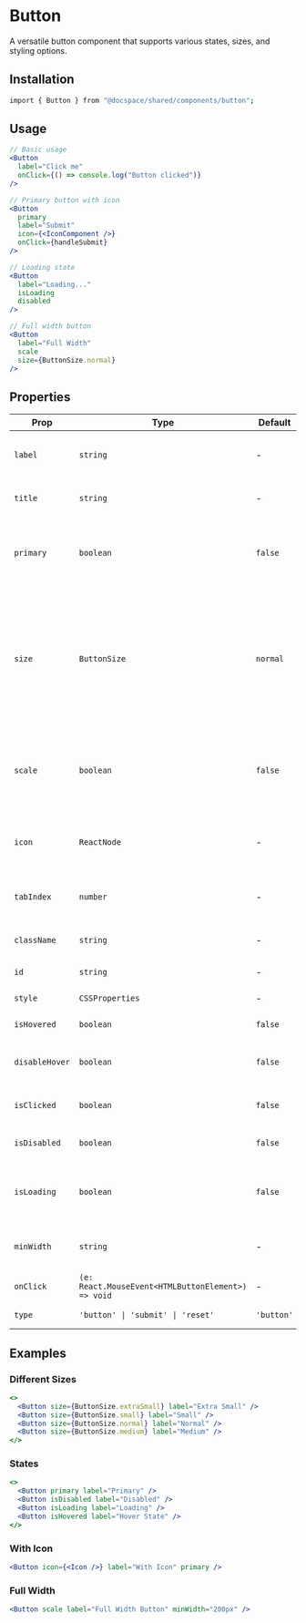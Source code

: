 # Button

A versatile button component that supports various states, sizes, and styling options.

## Installation

```bash
import { Button } from "@docspace/shared/components/button";
```

## Usage

```jsx
// Basic usage
<Button
  label="Click me"
  onClick={() => console.log("Button clicked")}
/>

// Primary button with icon
<Button
  primary
  label="Submit"
  icon={<IconComponent />}
  onClick={handleSubmit}
/>

// Loading state
<Button
  label="Loading..."
  isLoading
  disabled
/>

// Full width button
<Button
  label="Full Width"
  scale
  size={ButtonSize.normal}
/>
```

## Properties

| Prop           | Type                                               | Default    | Description                                                                                                                        |
| -------------- | -------------------------------------------------- | ---------- | ---------------------------------------------------------------------------------------------------------------------------------- |
| `label`        | `string`                                           | -          | Text content displayed inside the button                                                                                           |
| `title`        | `string`                                           | -          | Tooltip text shown on hover                                                                                                        |
| `primary`      | `boolean`                                          | `false`    | When true, applies primary button styling with brand colors                                                                        |
| `size`         | `ButtonSize`                                       | `normal`   | Controls button dimensions (`extraSmall`, `small`, `normal`, `medium`). Normal size is 36px height on Desktop, 40px on Touchscreen |
| `scale`        | `boolean`                                          | `false`    | When true, button width expands to fill its container (width: 100%)                                                                |
| `icon`         | `ReactNode`                                        | -          | Optional icon element rendered before the label                                                                                    |
| `tabIndex`     | `number`                                           | -          | Overrides the default tab order of the button                                                                                      |
| `className`    | `string`                                           | -          | Additional CSS classes to apply                                                                                                    |
| `id`           | `string`                                           | -          | HTML id attribute                                                                                                                  |
| `style`        | `CSSProperties`                                    | -          | Custom inline styles                                                                                                               |
| `isHovered`    | `boolean`                                          | `false`    | Forces hover state display                                                                                                         |
| `disableHover` | `boolean`                                          | `false`    | When true, hover effects are not applied                                                                                           |
| `isClicked`    | `boolean`                                          | `false`    | Forces active/clicked state display                                                                                                |
| `isDisabled`   | `boolean`                                          | `false`    | Disables button interactions                                                                                                       |
| `isLoading`    | `boolean`                                          | `false`    | Shows loading spinner and disables button                                                                                          |
| `minWidth`     | `string`                                           | -          | Sets minimum button width (CSS value)                                                                                              |
| `onClick`      | `(e: React.MouseEvent<HTMLButtonElement>) => void` | -          | Click event handler                                                                                                                |
| `type`         | `'button' \| 'submit' \| 'reset'`                  | `'button'` | HTML button type attribute                                                                                                         |

## Examples

### Different Sizes

```jsx
<>
  <Button size={ButtonSize.extraSmall} label="Extra Small" />
  <Button size={ButtonSize.small} label="Small" />
  <Button size={ButtonSize.normal} label="Normal" />
  <Button size={ButtonSize.medium} label="Medium" />
</>
```

### States

```jsx
<>
  <Button primary label="Primary" />
  <Button isDisabled label="Disabled" />
  <Button isLoading label="Loading" />
  <Button isHovered label="Hover State" />
</>
```

### With Icon

```jsx
<Button icon={<Icon />} label="With Icon" primary />
```

### Full Width

```jsx
<Button scale label="Full Width Button" minWidth="200px" />
```
